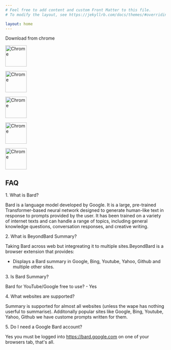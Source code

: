 ```yaml
---
# Feel free to add content and custom Front Matter to this file.
# To modify the layout, see https://jekyllrb.com/docs/themes/#overriding-theme-defaults

layout: home
---
```


Download from chrome 



[link-chrome]: https://chrome.google.com/webstore/detail/cpgpt/cedjhhjppifnfkfkgoflfeddidedofcg?hl=en&authuser=0 'Chrome Web Store'

[<img src="https://user-images.githubusercontent.com/3750161/214147732-c75e96a4-48a4-4b64-b407-c2402e899a75.PNG" height="67" alt="Chrome" valign="middle">][link-chrome]



[link-edge]: https://chrome.google.com/webstore/detail/cpgpt/cedjhhjppifnfkfkgoflfeddidedofcg?hl=en&authuser=0 'Edge Web Store'

[<img src="https://user-images.githubusercontent.com/3750161/214147732-c75e96a4-48a4-4b64-b407-c2402e899a75.PNG" height="67" alt="Chrome" valign="middle">][link-chrome]



[link-safari]: https://chrome.google.com/webstore/detail/cpgpt/cedjhhjppifnfkfkgoflfeddidedofcg?hl=en&authuser=0 'Safari Web Store'

[<img src="https://user-images.githubusercontent.com/3750161/214147732-c75e96a4-48a4-4b64-b407-c2402e899a75.PNG" height="67" alt="Chrome" valign="middle">][link-chrome]



[link-firefox]: https://chrome.google.com/webstore/detail/cpgpt/cedjhhjppifnfkfkgoflfeddidedofcg?hl=en&authuser=0 'Safari Web Store'

[<img src="https://user-images.githubusercontent.com/3750161/214147732-c75e96a4-48a4-4b64-b407-c2402e899a75.PNG" height="67" alt="Chrome" valign="middle">][link-chrome]



[link-opera]: https://chrome.google.com/webstore/detail/cpgpt/cedjhhjppifnfkfkgoflfeddidedofcg?hl=en&authuser=0 'Safari Web Store'

[<img src="https://user-images.githubusercontent.com/3750161/214147732-c75e96a4-48a4-4b64-b407-c2402e899a75.PNG" height="67" alt="Chrome" valign="middle">][link-chrome]



FAQ
---

1\. What is Bard?

Bard is a language model developed by Google. It is a large, pre-trained Transformer-based neural network designed to generate human-like text in response to prompts provided by the user. It has been trained on a variety of internet texts and can handle a range of topics, including general knowledge questions, conversation responses, and creative writing.

2\. What is BeyondBard Summary?

Taking Bard across web but integreating it to multiple sites.BeyondBard is a browser extension that provides:

*   Displays a Bard summary in Google, Bing, Youtube, Yahoo, Github and multiple other sites.

3\. Is Bard Summary?

Bard for YouTube/Google free to use? - Yes

4\. What websites are supported?

Summary is supported for almost all websites (unless the wape has nothing userful to summarise). Additonally popular sites like Google, Bing, Youtube, Yahoo, Github we have custome prompts written for them.

5\. Do I need a Google Bard account?

Yes you must be logged into https://bard.google.com on one of your browsers tab, that's all.





